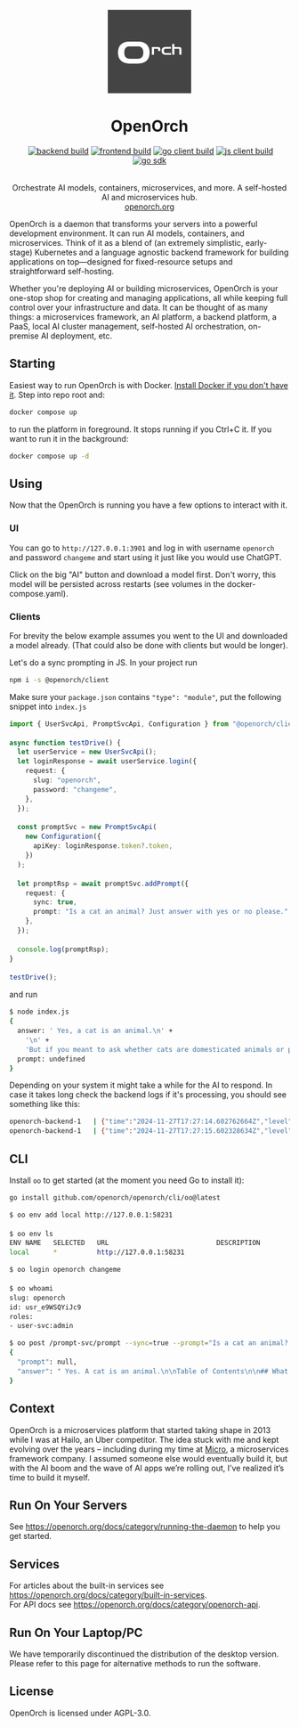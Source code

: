 <p align="center">
  <img width="150px" src="./docs-source/Orch_444.svg?v=3" />
  <div align="center">
    <span>
      <h1 style="border-bottom: none">OpenOrch</h1>
      <a href="https://discord.gg/eRXyzeXEvM" rel="nofollow"><img src="https://camo.githubusercontent.com/66351093b042f69e9698398d33f08a6c36f1b7c56e1494b1e2902950eb24c94f/68747470733a2f2f646362616467652e6c696d65732e70696e6b2f6170692f7365727665722f68747470733a2f2f646973636f72642e67672f655258797a655845764d" alt="" data-canonical-src="https://dcbadge.limes.pink/api/server/https://discord.gg/eRXyzeXEvM" style="max-width: 100%;"></a>
<a target="_blank" rel="noopener noreferrer" href="https://github.com/openorch/openorch/actions/workflows/backend-build-github.yaml/badge.svg"><img src="https://github.com/openorch/openorch/actions/workflows/backend-build-github.yaml/badge.svg" alt="backend build" style="max-width: 100%;"></a>
<a target="_blank" rel="noopener noreferrer" href="https://github.com/openorch/openorch/actions/workflows/frontend-container-build-github.yaml/badge.svg"><img src="https://github.com/openorch/openorch/actions/workflows/frontend-container-build-github.yaml/badge.svg" alt="frontend build" style="max-width: 100%;"></a>
<a target="_blank" rel="noopener noreferrer" href="https://github.com/openorch/openorch/actions/workflows/go-client-build.yaml/badge.svg"><img src="https://github.com/openorch/openorch/actions/workflows/go-client-build.yaml/badge.svg" alt="go client build" style="max-width: 100%;"></a>
<a target="_blank" rel="noopener noreferrer" href="https://github.com/openorch/openorch/actions/workflows/js-client-build.yaml/badge.svg"><img src="https://github.com/openorch/openorch/actions/workflows/js-client-build.yaml/badge.svg" alt="js client build" style="max-width: 100%;"></a>
<a target="_blank" rel="noopener noreferrer" href="https://github.com/openorch/openorch/actions/workflows/go-sdk-build.yaml/badge.svg"><img src="https://github.com/openorch/openorch/actions/workflows/go-sdk-build.yaml/badge.svg" alt="go sdk" style="max-width: 100%;"></a>
    </span>
    <div style="margin-top: 2rem">Orchestrate AI models,  containers, microservices, and more. A self-hosted AI and microservices hub.</div>
    <div>
      <a href="https://openorch.org">openorch.org</a>
    </div>
  </div>
</p>

OpenOrch is a daemon that transforms your servers into a powerful development environment. It can run AI models, containers, and microservices.
Think of it as a blend of (an extremely simplistic, early-stage) Kubernetes and a language agnostic backend framework for building applications on top—designed for fixed-resource setups and straightforward self-hosting.

Whether you're deploying AI or building microservices, OpenOrch is your one-stop shop for creating and managing applications, all while keeping full control over your infrastructure and data. It can be thought of as many things: a microservices framework, an AI platform, a backend platform, a PaaS, local AI cluster management, self-hosted AI orchestration, on-premise AI deployment, etc.

## Starting

Easiest way to run OpenOrch is with Docker. [Install Docker if you don't have it](https://docs.docker.com/engine/install/).
Step into repo root and:

```sh
docker compose up
```

to run the platform in foreground. It stops running if you Ctrl+C it. If you want to run it in the background:

```sh
docker compose up -d
```

## Using

Now that the OpenOrch is running you have a few options to interact with it.

### UI

You can go to `http://127.0.0.1:3901` and log in with username `openorch` and password `changeme` and start using it just like you would use ChatGPT.

Click on the big "AI" button and download a model first. Don't worry, this model will be persisted across restarts (see volumes in the docker-compose.yaml).

### Clients

For brevity the below example assumes you went to the UI and downloaded a model already. (That could also be done with clients but would be longer).

Let's do a sync prompting in JS. In your project run

```sh
npm i -s @openorch/client
```

Make sure your `package.json` contains `"type": "module"`, put the following snippet into `index.js`

```ts
import { UserSvcApi, PromptSvcApi, Configuration } from "@openorch/client";

async function testDrive() {
  let userService = new UserSvcApi();
  let loginResponse = await userService.login({
    request: {
      slug: "openorch",
      password: "changeme",
    },
  });

  const promptSvc = new PromptSvcApi(
    new Configuration({
      apiKey: loginResponse.token?.token,
    })
  );

  let promptRsp = await promptSvc.addPrompt({
    request: {
      sync: true,
      prompt: "Is a cat an animal? Just answer with yes or no please.",
    },
  });

  console.log(promptRsp);
}

testDrive();
```

and run

```sh
$ node index.js
{
  answer: ' Yes, a cat is an animal.\n' +
    '\n' +
    'But if you meant to ask whether cats are domesticated animals or pets, then the answer is also yes. Cats belong to the Felidae family and are common household pets around the world. They are often kept for companionship and to control rodent populations.',
  prompt: undefined
}
```

Depending on your system it might take a while for the AI to respond.
In case it takes long check the backend logs if it's processing, you should see something like this:

```sh
openorch-backend-1   | {"time":"2024-11-27T17:27:14.602762664Z","level":"DEBUG","msg":"LLM is streaming","promptId":"prom_e3SA9bJV5u","responsesPerSecond":1,"totalResponses":1}
openorch-backend-1   | {"time":"2024-11-27T17:27:15.602328634Z","level":"DEBUG","msg":"LLM is streaming","promptId":"prom_e3SA9bJV5u","responsesPerSecond":4,"totalResponses":9}
```

## CLI

Install `oo` to get started (at the moment you need Go to install it):

```sh
go install github.com/openorch/openorch/cli/oo@latest
```

```sh
$ oo env add local http://127.0.0.1:58231

$ oo env ls
ENV NAME   SELECTED   URL                           DESCRIPTION     
local      *          http://127.0.0.1:58231 
```

```sh
$ oo login openorch changeme

$ oo whoami
slug: openorch
id: usr_e9WSQYiJc9
roles:
- user-svc:admin
```

```sh
$ oo post /prompt-svc/prompt --sync=true --prompt="Is a cat an animal? Just answer with yes or no please."
{
  "prompt": null,
  "answer": " Yes. A cat is an animal.\n\nTable of Contents\n\n## What is considered an animal in science?\n\nIn science, an animal is a multicellular, eukaryotic organism of the kingdom Animalia. Its body plan is characterized by a segmented body and a nervous system with a centralized brain, which coordinates all the actions of the organism’s body. Animals are multicellular organisms that are characterized by having a complex nervous system and sense organs for perceiving their environment. They are also characterized by having a digestive system that breaks down food externally and internally, and by having a circulatory system that transports nutrients and waste products throughout their body.\n\nCats are animals that belong to the phylum Chordata and the class Mammalia. They have a backbone and a notochord, which are characteristics of chordates, and they are mammals because they have mammary glands that produce milk to feed their young. So, a cat is an animal that belongs to the kingdom Animalia and specifically to the phylum Chordata and the class Mammalia."
}
```

## Context

OpenOrch is a microservices platform that started taking shape in 2013 while I was at Hailo, an Uber competitor. The idea stuck with me and kept evolving over the years – including during my time at [Micro](https://github.com/micro/micro), a microservices framework company. I assumed someone else would eventually build it, but with the AI boom and the wave of AI apps we’re rolling out, I’ve realized it’s time to build it myself.

## Run On Your Servers

See https://openorch.org/docs/category/running-the-daemon to help you get started.

## Services

For articles about the built-in services see https://openorch.org/docs/category/built-in-services.  
For API docs see https://openorch.org/docs/category/openorch-api.

## Run On Your Laptop/PC

We have temporarily discontinued the distribution of the desktop version. Please refer to this page for alternative methods to run the software.

## License

OpenOrch is licensed under AGPL-3.0.
